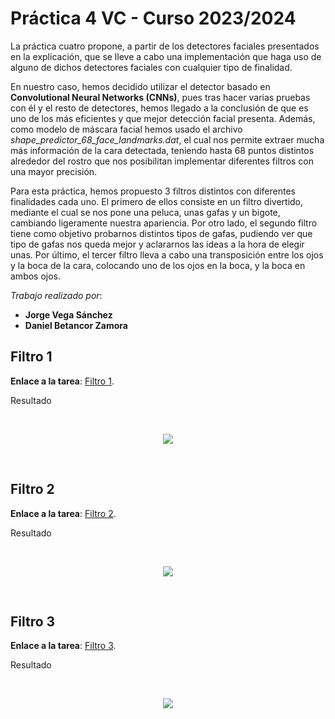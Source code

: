 # Práctica 4 VC - Curso 2023/2024

La práctica cuatro propone, a partir de los detectores faciales presentados en la explicación, que se lleve a cabo una implementación que haga uso de alguno de dichos detectores faciales con cualquier tipo de finalidad. 

En nuestro caso, hemos decidido utilizar el detector basado en **Convolutional Neural Networks (CNNs)**, pues tras hacer varias pruebas con él y el resto de detectores, hemos llegado a la conclusión de que es uno de los más eficientes y que mejor detección facial presenta. Además, como modelo de máscara facial hemos usado el archivo *shape_predictor_68_face_landmarks.dat*, el cual nos permite extraer mucha más información de la cara detectada, teniendo hasta 68 puntos distintos alrededor del rostro que nos posibilitan implementar diferentes filtros con una mayor precisión.

Para esta práctica, hemos propuesto 3 filtros distintos con diferentes finalidades cada uno. El primero de ellos consiste en un filtro divertido, mediante el cual se nos pone una peluca, unas gafas y un bigote, cambiando ligeramente nuestra apariencia. Por otro lado, el segundo filtro tiene como objetivo probarnos distintos tipos de gafas, pudiendo ver que tipo de gafas nos queda mejor y aclararnos las ideas a la hora de elegir unas. Por último, el tercer filtro lleva a cabo una transposición entre los ojos y la boca de la cara, colocando uno de los ojos en la boca, y la boca en ambos ojos.

*Trabajo realizado por*:
- **Jorge Vega Sánchez**
- **Daniel Betancor Zamora**

## Filtro 1

**Enlace a la tarea**: [Filtro 1](Filtro%201.ipynb).

Resultado

<p>&nbsp;</p>

<div align="center">
    <img src="./README%20Images/filtro1.jpg">
</div>

<p>&nbsp;</p>

## Filtro 2

**Enlace a la tarea**: [Filtro 2](Filtro%202.ipynb).

Resultado

<p>&nbsp;</p>

<div align="center">
    <img src="./README%20Images/filtro2.png">
</div>

<p>&nbsp;</p>

## Filtro 3

**Enlace a la tarea**: [Filtro 3](Filtro%203.ipynb).

Resultado

<p>&nbsp;</p>


<div align="center">
    <img src="./README%20Images/filtro3.jpg">
</div>

<p>&nbsp;</p>
